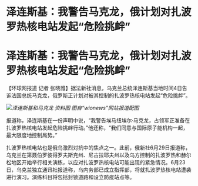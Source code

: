 # 泽连斯基：我警告马克龙，俄计划对扎波罗热核电站发起“危险挑衅”

# 泽连斯基：我警告马克龙，俄计划对扎波罗热核电站发起“危险挑衅”

【环球网报道 记者 张晓雅】据法新社消息，乌克兰总统泽连斯基当地时间4日告诉法国总统马克龙，俄罗斯正计划对被其控制的扎波罗热核电站发起“危险挑衅”。

![](https://inews.gtimg.com/om_bt/OTROiu0DxHvKCcCCanfMUQQcEmb5zbUA1Ig3_xacW_Jr4AA/1000)_泽连斯基和马克龙
资料图 图自“wionews”网站报道配图_

报道称，泽连斯基在一份声明中说，“我警告埃马纽埃尔·马克龙，占领军正准备在扎波罗热核电站发起危险挑衅行动。”他还称，“我们同意与国际原子能机构一起，最大限度地控制局势。”

扎波罗热核电站也是俄乌激烈对抗中的焦点之一。此前，俄新社6月29日报道称，乌克兰在第聂伯罗彼得罗夫斯克州、尼古拉耶夫州以及乌方控制的扎波罗热和赫尔松地区开始举行相关演练，以应对扎波罗热核电站可能出现的紧急情况。6月23日，乌克兰独立通讯社报道称，乌内务部已成立指挥部，将就扎波罗热核电站遭袭进行演习。演练科目将包括封锁道路和设立防疫站点等。

